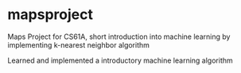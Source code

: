 # mapsproject
Maps Project for CS61A, short introduction into machine learning by implementing k-nearest neighbor algorithm

Learned and implemented a introductory machine learning algorithm

